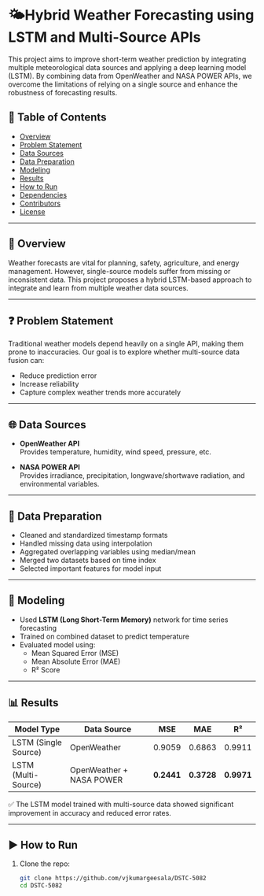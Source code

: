 # 🌤️Hybrid Weather Forecasting using LSTM and Multi-Source APIs

This project aims to improve short-term weather prediction by integrating multiple meteorological data sources and applying a deep learning model (LSTM). By combining data from OpenWeather and NASA POWER APIs, we overcome the limitations of relying on a single source and enhance the robustness of forecasting results.

## 📌 Table of Contents
- [Overview](#overview)
- [Problem Statement](#problem-statement)
- [Data Sources](#data-sources)
- [Data Preparation](#data-preparation)
- [Modeling](#modeling)
- [Results](#results)
- [How to Run](#how-to-run)
- [Dependencies](#dependencies)
- [Contributors](#contributors)
- [License](#license)

---

## 📖 Overview

Weather forecasts are vital for planning, safety, agriculture, and energy management. However, single-source models suffer from missing or inconsistent data. This project proposes a hybrid LSTM-based approach to integrate and learn from multiple weather data sources.

---

## ❓ Problem Statement

Traditional weather models depend heavily on a single API, making them prone to inaccuracies. Our goal is to explore whether multi-source data fusion can:

- Reduce prediction error
- Increase reliability
- Capture complex weather trends more accurately

---

## 🌐 Data Sources

- **OpenWeather API**  
  Provides temperature, humidity, wind speed, pressure, etc.
  
- **NASA POWER API**  
  Provides irradiance, precipitation, longwave/shortwave radiation, and environmental variables.

---

## 🧹 Data Preparation

- Cleaned and standardized timestamp formats
- Handled missing data using interpolation
- Aggregated overlapping variables using median/mean
- Merged two datasets based on time index
- Selected important features for model input

---

## 🧠 Modeling

- Used **LSTM (Long Short-Term Memory)** network for time series forecasting
- Trained on combined dataset to predict temperature
- Evaluated model using:
  - Mean Squared Error (MSE)
  - Mean Absolute Error (MAE)
  - R² Score

---

## 📊 Results

| Model Type           | Data Source             | MSE     | MAE     | R²     |
|----------------------|--------------------------|---------|---------|--------|
| LSTM (Single Source) | OpenWeather              | 0.9059  | 0.6863  | 0.9911 |
| LSTM (Multi-Source)  | OpenWeather + NASA POWER | **0.2441**  | **0.3728**  | **0.9971** |

✅ The LSTM model trained with multi-source data showed significant improvement in accuracy and reduced error rates.

---

## ▶️ How to Run

1. Clone the repo:
   ```bash
   git clone https://github.com/vjkumargeesala/DSTC-5082
   cd DSTC-5082
